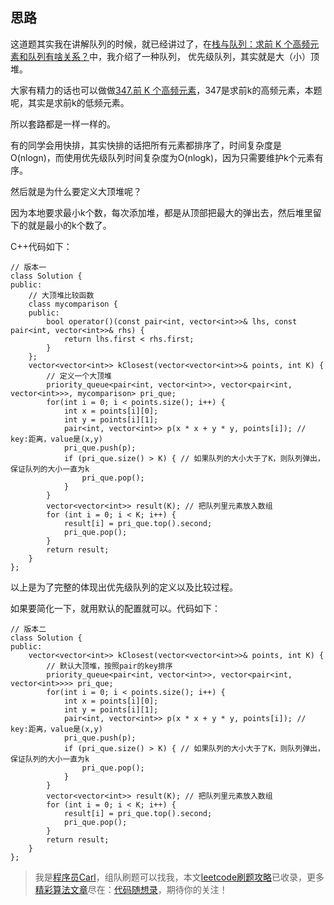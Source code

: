 
## 思路 

这道题其实我在讲解队列的时候，就已经讲过了，在[栈与队列：求前 K 个高频元素和队列有啥关系？](https://mp.weixin.qq.com/s/8hMwxoE_BQRbzCc7CA8rng)中，我介绍了一种队列， 优先级队列，其实就是大（小）顶堆。 

大家有精力的话也可以做做[347.前 K 个高频元素](https://mp.weixin.qq.com/s/8hMwxoE_BQRbzCc7CA8rng)，347是求前k的高频元素，本题呢，其实是求前k的低频元素。

所以套路都是一样一样的。

有的同学会用快排，其实快排的话把所有元素都排序了，时间复杂度是O(nlogn)，而使用优先级队列时间复杂度为O(nlogk)，因为只需要维护k个元素有序。

然后就是为什么要定义大顶堆呢？

因为本地要求最小k个数，每次添加堆，都是从顶部把最大的弹出去，然后堆里留下的就是最小的k个数了。

C++代码如下：

```
// 版本一
class Solution {
public:
    // 大顶堆比较函数
    class mycomparison {
    public:
        bool operator()(const pair<int, vector<int>>& lhs, const pair<int, vector<int>>& rhs) {
            return lhs.first < rhs.first;
        }
    };
    vector<vector<int>> kClosest(vector<vector<int>>& points, int K) {
        // 定义一个大顶堆
        priority_queue<pair<int, vector<int>>, vector<pair<int, vector<int>>>, mycomparison> pri_que;
        for(int i = 0; i < points.size(); i++) {
            int x = points[i][0];
            int y = points[i][1];
            pair<int, vector<int>> p(x * x + y * y, points[i]); // key:距离，value是(x,y)
            pri_que.push(p);
            if (pri_que.size() > K) { // 如果队列的大小大于了K，则队列弹出，保证队列的大小一直为k
                pri_que.pop();
            }
        }
        vector<vector<int>> result(K); // 把队列里元素放入数组
        for (int i = 0; i < K; i++) {
            result[i] = pri_que.top().second;
            pri_que.pop();
        }
        return result;
    }
};
```

以上是为了完整的体现出优先级队列的定义以及比较过程。

如果要简化一下，就用默认的配置就可以。代码如下：

```
// 版本二
class Solution {
public:
    vector<vector<int>> kClosest(vector<vector<int>>& points, int K) {
        // 默认大顶堆，按照pair的key排序
        priority_queue<pair<int, vector<int>>, vector<pair<int, vector<int>>>> pri_que;
        for(int i = 0; i < points.size(); i++) {
            int x = points[i][0];
            int y = points[i][1];
            pair<int, vector<int>> p(x * x + y * y, points[i]); // key:距离，value是(x,y)
            pri_que.push(p);
            if (pri_que.size() > K) { // 如果队列的大小大于了K，则队列弹出，保证队列的大小一直为k
                pri_que.pop();
            }
        }
        vector<vector<int>> result(K); // 把队列里元素放入数组
        for (int i = 0; i < K; i++) {
            result[i] = pri_que.top().second;
            pri_que.pop();
        }
        return result;
    }
};
```


> 我是[程序员Carl](https://github.com/youngyangyang04)，组队刷题可以找我，本文[leetcode刷题攻略](https://github.com/youngyangyang04/leetcode-master)已收录，更多[精彩算法文章](https://mp.weixin.qq.com/mp/appmsgalbum?__biz=MzUxNjY5NTYxNA==&action=getalbum&album_id=1485825793120387074&scene=173#wechat_redirect)尽在：[代码随想录](https://img-blog.csdnimg.cn/20200815195519696.png)，期待你的关注！

